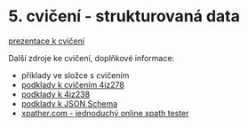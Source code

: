 # 5. cvičení - strukturovaná data 

[prezentace k cvičení](cviceni-05.pptx)

Další zdroje ke cvičení, doplňkové informace:
- příklady ve složce s cvičením
- [podklady k cvičením 4iz278](https://github.com/4iz278/cviceni)
- [podklady k 4iz238](https://4iz238.gitlab.io)
- [podklady k JSON Schema](https://json-schema.org/) 
- [xpather.com - jednoduchý online xpath tester](http://xpather.com/)